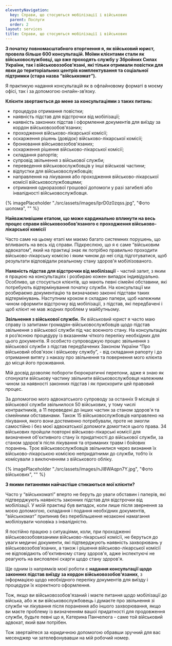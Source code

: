 ```yaml
---
eleventyNavigation:
  key: Справи, що стосуються мобілізації і військових
  parent: Послуги
  order: 2
layout: services
title: Справи, що стосуються мобілізації і військових
---
```


**З початку повномасштабного вторгнення я, як військовий юрист, провела більше 600 консультацій. Моїми клієнтами стали як військовослужбовці, що вже проходять службу у Збройних Силах України, так і військовозобов’язані, які тільки отримали повістки для явки до територіальних центрів комплектування та соціальної підтримки (стара назва “військкомат”).**

Я практикую надання консультацій як в офлайновому форматі в моєму офісі, так і за допомогою онлайн-зв’язку.

**Клієнти звертаються до мене за консультаціями з таких питань:**

- процедура отримання повістки;
- наявність підстав для відстрочки від мобілізації;
- наявність законних підстав і оформлення документів для виїзду за кордон військовозобов'язаних;
- проходження військово-лікарської комісії;
- оскарження рішень (довідок) військово-лікарської комісії;
- бронювання військовозобов'язаних;
- оскарження рішення військово-лікарської комісії;
- складання рапортів;
- супровід звільнення з військової служби;
- переведення військовослужбовців у інші військові частини;
- відпустки для військовослужбовців;
- направлення на лікування або проходження військово-лікарської комісії військовослужбовцями;
- отримання одноразової грошової допомоги у разі загибелі або інвалідності військовослужбовця.

{% imagePlaceholder "./src/assets/images/IprD0z0zqss.jpg", "Фото шолома", "" %}

**Найважливішим етапом, що може кардинально вплинути на весь процес справи військовозобов’язаного є проходження військово-лікарської комісії**

Часто саме на цьому етапі ми маємо багато системних порушень, що впливають на весь хід справи. Підкреслюю, що я є саме “військовим адвокатом”, який на практиці знає як потрібно правильно проходити військово-лікарську комісію і яким чином до неї слід підготуватися, щоб результати відповідали реальному стану здоров'я мобілізованого.

**Наявність підстав для відстрочки від мобілізації** - частий запит, з яким я працюю на консультаціях і розбираю кожен випадок індивідуально. Особливо, це стосується клієнтів, що мають певні сімейні обставини, які потребують відтермінування початку служби. На консультації ми розбираємо документацію та визначаємо законні підстави таких відтермінувань. Наступним кроком я складаю папери, щоб належним чином оформити відстрочку від мобілізації, з підстав, які передбачені і щоб клієнт не мав жодних проблем у майбутньому.

**Звільнення з військової служби.** Як військовий юрист я часто маю справу із запитами громадян-військовослужбовців щодо підстав звільнення з військової служби під час воєнного стану. На консультаціях я роз’яснюю процедуру із вказанням чіткого переліку необхідних для цього документів. Я особисто супроводжую процес звільнення з військової служби з підстав передбачених Законом України “Про військовий обов'язок і військову службу”, - від складання рапорту і до отримання витягу з наказу про звільнення та повернення мого клієнта до місця його проживання.

Мій досвід дозволяє побороти бюрократичні перепони, адже я знаю як спонукати військову частину звільнити військовослужбовця належним чином за наявності законних підстав і як прискорити цей правовий процес.

За допомогою мого адвокатського супроводу за останніх 9 місяців зі військової служби звільнилося 50 військових, у тому числі контрактників, а 11 переведені до інших частин за станом здоров'я та сімейними обставинами. Також 15 військовослужбовців направлено на лікування, якого вони достеменно потребували, проте не змогли самостійно і без моєї адвокатської допомоги домогтися цього права. 34 військових пройшли повторні військово-лікарські комісії для визначення об'єктивного стану їх придатності до військової служби, за станом здоров'я після лікування та отриманих травм і бойових поранень. Троє військовослужбовців звільнилися через визнання їх військово-лікарською комісією непридатними до служби, тобто їх комісували з виключенням з військового обліку.

{% imagePlaceholder "./src/assets/images/nJI8WAqpn7Y.jpg", "Фото військових", "" %}

**З якими питаннями найчастіше стикаються мої клієнти?**

Часто у “військкоматі” вперто не беруть до уваги обставин і паперів, які підтверджують наявність законних підстав для відстрочки від мобілізації. У моїй практиці був випадок, коли лише після звернення за моєю допомогою, складання і подання необхідних документів, “військкомат” припинив без перебільшення незаконні намагання мобілізувати чоловіка з інвалідністю.

Я постійно працюю з ситуаціями, коли, при проходженні військовозобовязаними військово-лікарської комісії, не беруться до уваги медичні документи, які підтверджують наявність захворювань у військовозобов'язаних, а також і рішення військово-лікарської комісії не відповідають об'єктивному стану здоров'я, адже інспектуючі не реагують на висловлені скарги щодо стану здоров'я.

Ще одним із напрямків моєї роботи є **надання консультації щодо законних підстав виїзду за кордон військовозобов'язаних**, з інформацією щодо необхідного переліку документів для виїзду і процедури їх коректного оформлення.

Тож, якщо ви військовозобов'язаний і маєте питання щодо мобілізації до війська, або ж ви військовослужбовець і думаєте про звільнення зі служби чи лікування після поранення або іншого захворювання, якщо ви маєте проблему із визначенням вашої придатності для продовження служби, будьте певні що я, Катерина Панчелюга - саме той військовий адвокат, який вам потрібен.

Тож звертайтеся за юридичною допомогою обравши зручний для вас месенджер чи зателефонувавши на мій робочий номер.
